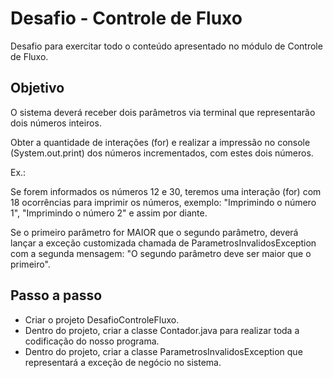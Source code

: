 # Desafio - Controle de Fluxo

Desafio para exercitar todo o conteúdo apresentado no módulo de Controle de Fluxo.

## Objetivo

O sistema deverá receber dois parâmetros via terminal que representarão dois números inteiros. 

Obter a quantidade de interações (for) e realizar a impressão no console (System.out.print) dos números incrementados, com estes dois números. 

Ex.: 

Se forem informados os números 12 e 30, teremos uma interação (for) com 18 ocorrências para imprimir os números, exemplo: "Imprimindo o número 1", "Imprimindo o número 2" e assim por diante.

Se o primeiro parâmetro for MAIOR que o segundo parâmetro, deverá lançar a exceção customizada chamada de ParametrosInvalidosException com a segunda mensagem: "O segundo parâmetro deve ser maior que o primeiro".

## Passo a passo

- Criar o projeto DesafioControleFluxo.
- Dentro do projeto, criar a classe Contador.java para realizar toda a codificação do nosso programa.
- Dentro do projeto, criar a classe ParametrosInvalidosException que representará a exceção de negócio no sistema.